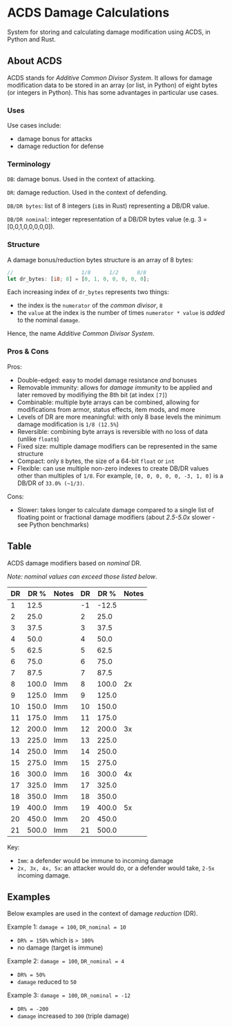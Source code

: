 # ACDS Damage Calculations
System for storing and calculating damage modification using ACDS, in Python and Rust.

## About ACDS

ACDS stands for *Additive Common Divisor System*.  It allows for damage modification data to be stored in an array (or list, in Python) of eight bytes (or integers in Python).  This has some advantages in particular use cases.

### Uses

Use cases include:
- damage bonus for attacks
- damage reduction for defense

### Terminology

`DB`: damage bonus. Used in the context of attacking.

`DR`: damage reduction. Used in the context of defending.

`DB/DR bytes`: list of 8 integers (`i8`s in Rust) representing a DB/DR value.

`DB/DR nominal`: integer representation of a DB/DR bytes value (e.g. 3 = [0,0,1,0,0,0,0,0]).

### Structure

A damage bonus/reduction bytes structure is an array of 8 bytes:

```rust
//                      1/8      1/2      8/8  
let dr_bytes: [i8; 8] = [0, 1, 0, 0, 0, 0, 0];
```

Each increasing index of `dr_bytes` represents two things:
- the index is the `numerator` of the *common divisor*, `8`
- the `value` at the index is the number of times `numerator * value` is *added* to the nominal `damage`.

Hence, the name *Additive Common Divisor System*.

### Pros & Cons

Pros:
- Double-edged: easy to model damage resistance *and* bonuses
- Removable immunity: allows for *damage immunity* to be applied and later removed by modifiying the 8th bit (at index `[7]`)
- Combinable: multiple byte arrays can be combined, allowing for modifications from armor, status effects, item mods, and more
- Levels of DR are more meaningful:  with only 8 base levels the minimum damage modification is `1/8 (12.5%`)
- Reversible: combining byte arrays is reversible with no loss of data (unlike `float`s)
- Fixed size:  multiple damage modifiers can be represented in the same structure
- Compact: only `8` bytes, the size of a 64-bit `float` or `int`
- Flexible: can use multiple non-zero indexes to create DB/DR values other than multiples of `1/8`. For example, `[0, 0, 0, 0, 0, -3, 1, 0]` is a DB/DR of `33.0% (~1/3)`.

Cons:
- Slower: takes longer to calculate damage compared to a single list of floating point or fractional damage modifiers (about *2.5-5.0x* slower - see Python benchmarks)

## Table

ACDS damage modifiers based on *nominal* DR.

*Note: nominal values can exceed those listed below*.

|  DR  |   DR %   | Notes |  DR  |   DR %   | Notes |
|------|----------|-------|------|----------|-------|
|   1  |   12.5   |       |  -1  |  -12.5   |       |
|   2  |   25.0   |       |   2  |   25.0   |       |
|   3  |   37.5   |       |   3  |   37.5   |       |
|   4  |   50.0   |       |   4  |   50.0   |       |
|   5  |   62.5   |       |   5  |   62.5   |       |
|   6  |   75.0   |       |   6  |   75.0   |       |
|   7  |   87.5   |       |   7  |   87.5   |       |
|   8  |  100.0   |  Imm  |   8  |  100.0   |  2x   |
|   9  |  125.0   |  Imm  |   9  |  125.0   |       |
|  10  |  150.0   |  Imm  |  10  |  150.0   |       |
|  11  |  175.0   |  Imm  |  11  |  175.0   |       |
|  12  |  200.0   |  Imm  |  12  |  200.0   |  3x   |
|  13  |  225.0   |  Imm  |  13  |  225.0   |       |
|  14  |  250.0   |  Imm  |  14  |  250.0   |       |
|  15  |  275.0   |  Imm  |  15  |  275.0   |       |
|  16  |  300.0   |  Imm  |  16  |  300.0   |  4x   |
|  17  |  325.0   |  Imm  |  17  |  325.0   |       |
|  18  |  350.0   |  Imm  |  18  |  350.0   |       |
|  19  |  400.0   |  Imm  |  19  |  400.0   |  5x   |
|  20  |  450.0   |  Imm  |  20  |  450.0   |       |
|  21  |  500.0   |  Imm  |  21  |  500.0   |       |

Key:
- `Imm`: a defender would be immune to incoming damage
- `2x, 3x, 4x, 5x`: an attacker would do, or a defender would take, `2-5x` incoming damage.

## Examples

Below examples are used in the context of damage *reduction* (DR).

Example 1: `damage = 100`, `DR_nominal = 10`
- `DR% = 150%` which is `> 100%`
- no damage (target is immune)

Example 2: `damage = 100`, `DR_nominal = 4`
- `DR% = 50%`
- `damage` reduced to `50`

Example 3: `damage = 100`, `DR_nominal = -12`
- `DR% = -200`
- `damage` increased to `300` (triple damage)
